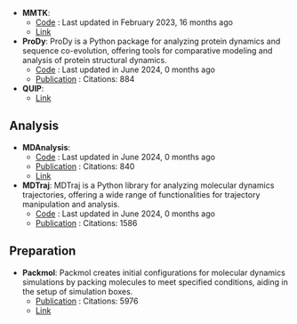 - **MMTK**: 
	- [Code](https://github.com/khinsen/mmtk) : Last updated in February 2023, 16 months ago
	- [Link](http://dirac.cnrs-orleans.fr/MMTK/)
- **ProDy**: ProDy is a Python package for analyzing protein dynamics and sequence co-evolution, offering tools for comparative modeling and analysis of protein structural dynamics.
	- [Code](https://github.com/prody/ProDy) : Last updated in June 2024, 0 months ago
	- [Publication](https://doi.org/10.1093/bioinformatics/btr168) : Citations: 884
- **QUIP**: 
	- [Link](http://libatoms.github.io/QUIP/)

## **Analysis**
- **MDAnalysis**: 
	- [Code](https://github.com/MDAnalysis/mdanalysis) : Last updated in June 2024, 0 months ago
	- [Publication](https://doi.org/10.25080/majora-629e541a-00e) : Citations: 840
	- [Link](http://www.mdanalysis.org/)
- **MDTraj**: MDTraj is a Python library for analyzing molecular dynamics trajectories, offering a wide range of functionalities for trajectory manipulation and analysis.
	- [Code](https://github.com/simtk/mdtraj) : Last updated in June 2024, 0 months ago
	- [Publication](https://doi.org/10.1016/j.bpj.2015.08.015) : Citations: 1586

## **Preparation**
- **Packmol**: Packmol creates initial configurations for molecular dynamics simulations by packing molecules to meet specified conditions, aiding in the setup of simulation boxes.
	- [Publication](https://doi.org/10.1002/jcc.21224) : Citations: 5976
	- [Link](https://m3g.github.io/packmol/)
